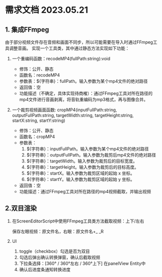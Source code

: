 # 需求文档 2023.05.21

## 1. 集成FFmpeg

由于部分视频文件存在音频和画面不同步，所以可能需要在导入时通过FFmpeg工具调整音画。
实现一个工具类，其中通过静态方法实现如下功能：

1. 一个重编码函数：recodeMP4(fullPath:string):void
   + 修饰：公开、静态
   + 函数名：recodeMP4
   + 参数表：${字符串}：fullPath。输入参数为某个mp4文件的绝对路径
   + 返回值：空
   + 功能描述（不确定，具体实现待商榷）：通过FFmpeg工具对所在路径的mp4文件进行音画剥离，将音轨重编码为mp3格式，再与图像合并。
2. 一个裁剪视频画面函数: cropMP4(inputFullPath:string, outputFullPath:string, targetWidth:string, targetHeight:string, startX:string, startY:string)

   - 修饰：公开、静态
   - 函数名：cropMP4
   - 参数表：
     	1. ${字符串}：inputFullPath。输入参数为某个mp4文件的绝对路径
     	2. ${字符串}：outputFullPath。输入参数为裁剪后mp4文件的绝对路径
     	3. ${字符串}：targetWidth。输入参数为裁剪后的目标宽度。
     	4. ${字符串}：targetHeight。输入参数为裁剪后的目标高度。
     	5. ${字符串}：startX。输入参数为裁剪区域的起始 x 坐标。
     	6. ${字符串}：startY。输入参数为裁剪区域的起始 y 坐标。
   - 返回值：空
   - 功能描述：通过FFmpeg工具对所在路径的mp4视频截取，并输出视频


## 2.双目渲染

1. 在ScreenEditorScript中使用FFmpeg工具类方法截取视频：上下/左右

   保存左眼视频：原文件名，右眼：原文件名+_ _R 

1. UI

   1.  toggle（checkbox）勾选是否为双目
   1.  勾选后弹出确认转换弹窗，确认后截取视频
   1.  下拉条选择：[360° / 360°左右 / 360°上下] 在panelView Entity中
   1.  确认后进度条通知转换进度